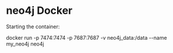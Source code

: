 # neo4j Docker

Starting the container:

docker run -p 7474:7474 -p 7687:7687 -v neo4j_data:/data --name my_neo4j neo4j
